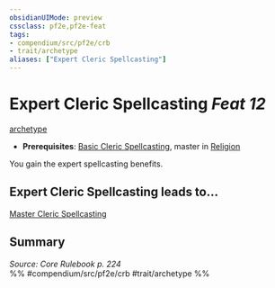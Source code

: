 ```yaml
---
obsidianUIMode: preview
cssclass: pf2e,pf2e-feat
tags:
- compendium/src/pf2e/crb
- trait/archetype
aliases: ["Expert Cleric Spellcasting"]
---
```

# Expert Cleric Spellcasting  *Feat 12*  
[archetype](../../rules/traits/archetype.md)  

- **Prerequisites**: [Basic Cleric Spellcasting](basic-cleric-spellcasting.md), master in [Religion](../skills.md#Religion)

You gain the expert spellcasting benefits.

## Expert Cleric Spellcasting leads to...

[Master Cleric Spellcasting](master-cleric-spellcasting.md)

## Summary

*Source: Core Rulebook p. 224*  
%% #compendium/src/pf2e/crb #trait/archetype %%